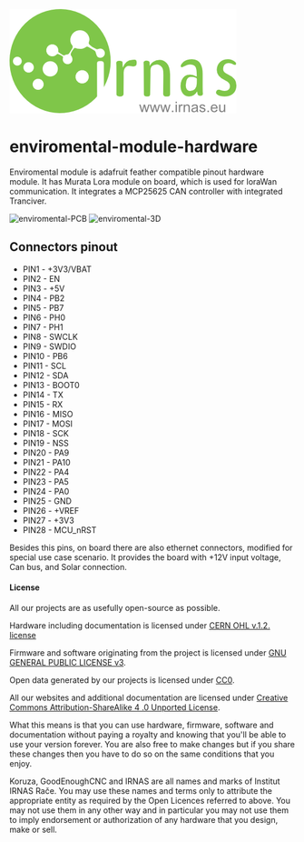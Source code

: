 ![irnas_logo](https://github.com/IRNAS/pira-smart-hardware/blob/master/Pics/irnas_logo.png)
# enviromental-module-hardware

Enviromental module is adafruit feather compatible pinout hardware module. It has Murata Lora module on board, which is used for loraWan communication. It integrates a MCP25625 CAN controller with integrated Tranciver.

![enviromental-PCB](https://github.com/IRNAS/environmental-module-hardware/blob/master/Enviromental%20Board/PCB_Project/pictures/PCB_TOP_view.png)
![enviromental-3D](https://github.com/IRNAS/environmental-module-hardware/blob/master/Enviromental%20Board/PCB_Project/pictures/enviromental.PNG)


## Connectors pinout 

* PIN1 - +3V3/VBAT
* PIN2 - EN
* PIN3 - +5V
* PIN4 - PB2
* PIN5 - PB7
* PIN6 - PH0
* PIN7 - PH1
* PIN8 - SWCLK
* PIN9 - SWDIO
* PIN10 - PB6
* PIN11 - SCL
* PIN12 - SDA
* PIN13 - BOOT0
* PIN14 - TX
* PIN15 - RX
* PIN16 - MISO
* PIN17 - MOSI
* PIN18 - SCK
* PIN19 - NSS
* PIN20 - PA9
* PIN21 - PA10
* PIN22 - PA4
* PIN23 - PA5
* PIN24 - PA0
* PIN25 - GND
* PIN26 - +VREF
* PIN27 - +3V3
* PIN28 - MCU_nRST

Besides this pins, on board there are also ethernet connectors, modified for special use case scenario. It provides the board with +12V input voltage, Can bus, and Solar connection.



#### License

All our projects are as usefully open-source as possible.

Hardware including documentation is licensed under [CERN OHL v.1.2. license](http://www.ohwr.org/licenses/cern-ohl/v1.2)

Firmware and software originating from the project is licensed under [GNU GENERAL PUBLIC LICENSE v3](http://www.gnu.org/licenses/gpl-3.0.en.html).

Open data generated by our projects is licensed under [CC0](https://creativecommons.org/publicdomain/zero/1.0/legalcode).

All our websites and additional documentation are licensed under [Creative Commons Attribution-ShareAlike 4 .0 Unported License](https://creativecommons.org/licenses/by-sa/4.0/legalcode).

What this means is that you can use hardware, firmware, software and documentation without paying a royalty and knowing that you'll be able to use your version forever. You are also free to make changes but if you share these changes then you have to do so on the same conditions that you enjoy.

Koruza, GoodEnoughCNC and IRNAS are all names and marks of Institut IRNAS Rače. 
You may use these names and terms only to attribute the appropriate entity as required by the Open Licences referred to above. You may not use them in any other way and in particular you may not use them to imply endorsement or authorization of any hardware that you design, make or sell.
